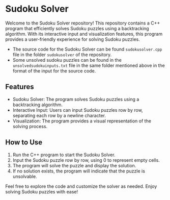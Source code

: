 # Sudoku Solver

Welcome to the Sudoku Solver repository! This repository contains a C++ program that efficiently solves Sudoku puzzles using a backtracking algorithm. With its interactive input and visualization features, this program provides a user-friendly experience for solving Sudoku puzzles.

- The source code for the Sudoku Solver can be found `sudokusolver.cpp` file in the folder `sudokusolver` of the repository.
- Some unsolved sudoku puzzles can be found in the `unsolvedsudokuinputs.txt` file in the same folder mentioned above in the format of the input for the
  source code.

## Features

- Sudoku Solver: The program solves Sudoku puzzles using a backtracking algorithm.
- Interactive Input: Users can input Sudoku puzzles row by row, separating each row by a newline character.
- Visualization: The program provides a visual representation of the solving process.

## How to Use

1. Run the C++ program to start the Sudoku Solver.
2. Input the Sudoku puzzle row by row, using 0 to represent empty cells.
3. The program will solve the puzzle and display the solution.
4. If no solution exists, the program will indicate that the puzzle is unsolvable.

Feel free to explore the code and customize the solver as needed. Enjoy solving Sudoku puzzles with ease!
